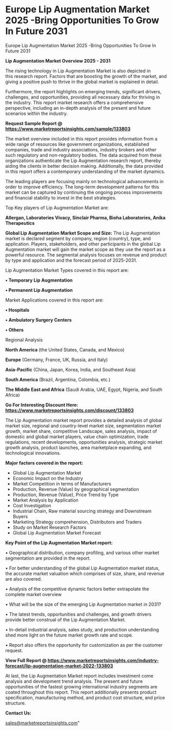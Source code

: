 # Europe Lip Augmentation Market 2025 -Bring Opportunities To Grow In Future 2031
Europe Lip Augmentation Market 2025 -Bring Opportunities To Grow In Future 2031

<Strong> Lip Augmentation Market Overview 2025 - 2031</strong>

The rising technology in Lip Augmentation Market is also depicted in this research report. Factors that are boosting the growth of the market, and giving a positive push to thrive in the global market is explained in detail.

Furthermore, the report highlights on emerging trends, significant drivers, challenges, and opportunities, providing all necessary data for thriving in the industry. This report market research offers a comprehensive perspective, including an in-depth analysis of the present and future scenarios within the industry.

<strong>Request Sample Report @ <a href=https://www.marketreportsinsights.com/sample/133803>https://www.marketreportsinsights.com/sample/133803</a></strong>

The market overview included in this report provides information from a wide range of resources like government organizations, established companies, trade and industry associations, industry brokers and other such regulatory and non-regulatory bodies. The data acquired from these organizations authenticate the Lip Augmentation research report, thereby aiding the clients in better decision making. Additionally, the data provided in this report offers a contemporary understanding of the market dynamics.

The leading players are focusing mainly on technological advancements in order to improve efficiency. The long-term development patterns for this market can be captured by continuing the ongoing process improvements and financial stability to invest in the best strategies.

Top Key players of Lip Augmentation Market are:

<strong>Allergan, Laboratories Vivacy, Sinclair Pharma, Bioha Laboratories, Anika Therapeutics</strong>

<strong><b>Global Lip Augmentation Market Scope and Size:</b></strong>
The Lip Augmentation market is declared segment by company, region (country), type, and application. Players, stakeholders, and other participants in the global Lip Augmentation market will gain the market scope as they use the report as a powerful resource. The segmental analysis focuses on revenue and product by type and application and the forecast period of 2025-2031.

Lip Augmentation Market Types covered in this report are:

<strong>• Temporary Lip Augmentation

• Permanent Lip Augmentation</strong>

Market Applications covered in this report are:

<strong>• Hospitals

• Ambulatory Surgery Centers

• Others</strong> 

Regional Analysis

<strong>North America</strong> (the United States, Canada, and Mexico)

<strong>Europe</strong> (Germany, France, UK, Russia, and Italy)

<strong>Asia-Pacific</strong> (China, Japan, Korea, India, and Southeast Asia)

<strong>South America</strong> (Brazil, Argentina, Colombia, etc.)

<strong>The Middle East and Africa</strong> (Saudi Arabia, UAE, Egypt, Nigeria, and South Africa)

<strong>Go For Interesting Discount Here: <a href=https://www.marketreportsinsights.com/discount/133803>https://www.marketreportsinsights.com/discount/133803</a></strong>

The Lip Augmentation market report provides a detailed analysis of global market size, regional and country-level market size, segmentation market growth, market share, competitive Landscape, sales analysis, impact of domestic and global market players, value chain optimization, trade regulations, recent developments, opportunities analysis, strategic market growth analysis, product launches, area marketplace expanding, and technological innovations.

<strong><b>Major factors covered in the report:</b></strong>
<ul>
  <li>Global Lip Augmentation Market </li>
  <li>Economic Impact on the Industry</li>
  <li>Market Competition in terms of Manufacturers</li>
  <li>Production, Revenue (Value) by geographical segmentation</li>
  <li>Production, Revenue (Value), Price Trend by Type</li>
  <li>Market Analysis by Application</li>
  <li>Cost Investigation</li>
  <li>Industrial Chain, Raw material sourcing strategy and Downstream Buyers</li>
  <li>Marketing Strategy comprehension, Distributors and Traders</li>
  <li>Study on Market Research Factors</li>
  <li>Global Lip Augmentation Market Forecast</li>
</ul>

<strong><b>Key Point of the Lip Augmentation Market report:</b></strong>

• Geographical distribution, company profiling, and various other market segmentation are provided in the report.

• For better understanding of the global Lip Augmentation market status, the accurate market valuation which comprises of size, share, and revenue are also covered.

• Analysis of the competitive dynamic factors better extrapolate the complete market overview

• What will be the size of the emerging Lip Augmentation market in 2031?

• The latest trends, opportunities and challenges, and growth drivers provide better construal of the Lip Augmentation Market.

• In-detail industrial analysis, sales study, and production understanding shed more light on the future market growth rate and scope.

• Report also offers the opportunity for customization as per the customer request.

<strong><b>View Full Report @ <a href=https://www.marketreportsinsights.com/industry-forecast/lip-augmentation-market-2022-133803>https://www.marketreportsinsights.com/industry-forecast/lip-augmentation-market-2022-133803</a></b></strong>


At last, the Lip Augmentation Market report includes investment come analysis and development trend analysis. The present and future opportunities of the fastest growing international industry segments are coated throughout this report. This report additionally presents product specification, manufacturing method, and product cost structure, and price structure.

<strong>Contact Us:</strong>

sales@marketreportsinsights.com"
